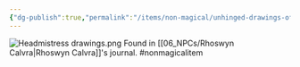 ```yaml
---
{"dg-publish":true,"permalink":"/items/non-magical/unhinged-drawings-of-malformed-children/"}
---
```


![Headmistress drawings.png](/img/user/Items/Non-Magical/Headmistress%20drawings.png)
Found in [[06_NPCs/Rhoswyn Calvra\|Rhoswyn Calvra]]'s journal.
#nonmagicalitem 